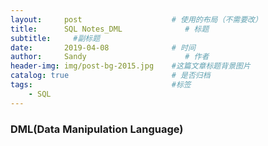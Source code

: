 ```yaml
---
layout:     post                    # 使用的布局（不需要改）
title:      SQL Notes_DML              # 标题 
subtitle:     #副标题
date:       2019-04-08              # 时间
author:     Sandy                      # 作者
header-img: img/post-bg-2015.jpg    #这篇文章标题背景图片
catalog: true                       # 是否归档
tags:                               #标签
    - SQL
---
```


### DML(Data Manipulation Language) 

